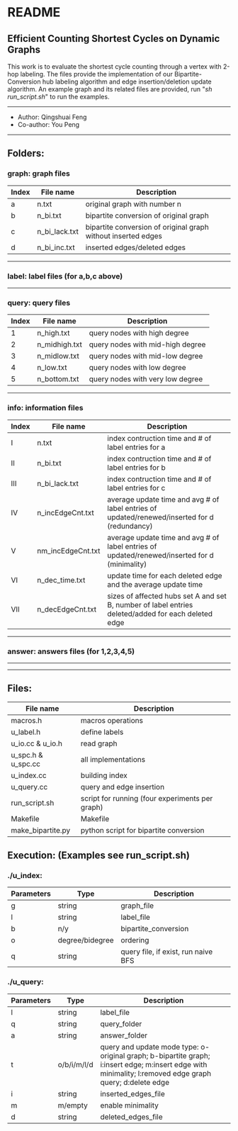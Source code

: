 
# README

## Efficient Counting Shortest Cycles on Dynamic Graphs

This work is to evaluate the shortest cycle counting through a vertex with 2-hop labeling. The files provide the implementation of our Bipartite-Conversion hub labeling algorithm and edge insertion/deletion update algorithm. An example graph and its related files are provided, run "*sh run_script.sh*" to run the examples.

****
* Author: Qingshuai Feng
* Co-author: You Peng
****

## Folders:
### graph: graph files
|Index|File name|Description|
|--|---|----|
|a|n.txt|original graph with number n|
|b|n_bi.txt|bipartite conversion of original graph|
|c|n_bi_lack.txt|bipartite conversion of original graph without inserted edges|
|d|n_bi_inc.txt|inserted edges/deleted edges|
---
### label:	label files (for a,b,c above)
---
### query: query files
|Index|File name|Description|
|--|---|----|
|1|n_high.txt|query nodes with high degree|
|2|n_midhigh.txt|query nodes with mid-high degree|
|3|n_midlow.txt|query nodes with mid-low degree|
|4|n_low.txt|query nodes with low degree|
|5|n_bottom.txt|query nodes with very low degree|
---
###	info: information files
|Index|File name|Description|
|--|---|----|
|I|n.txt|index contruction time and # of label entries for a|
|II|n_bi.txt|index contruction time and # of label entries for b|
|III|n_bi_lack.txt|index contruction time and # of label entries for c|
|IV|n_incEdgeCnt.txt|average update time and avg # of label entries of updated/renewed/inserted for d (redundancy)|
|V|nm_incEdgeCnt.txt|average update time and avg # of label entries of updated/renewed/inserted for d (minimality)|
|VI|n_dec_time.txt|update time for each deleted edge and the average update time|
|VII|n_decEdgeCnt.txt|sizes of affected hubs set A and set B, number of label entries deleted/added for each deleted edge|
---
### answer: answers files (for 1,2,3,4,5)
---
---
## Files:
|File name|Description|
|---|----|
|macros.h|macros operations|
|u_label.h|define labels|
|u_io.cc & u_io.h|read graph|
|u_spc.h & u_spc.cc|all implementations|
|u_index.cc|building index|
|u_query.cc|query and edge insertion|
|run_script.sh|script for running (four experiments per graph)|
|Makefile|Makefile|
|make_bipartite.py|python script for bipartite conversion|

## Execution: (Examples see run_script.sh)
### ./u_index:
|Parameters|Type|Description|
|--|--|---|
|g|string|graph_file|
|l|string|label_file|
|b|n/y|bipartite_conversion|
|o|degree/bidegree|ordering|
|q|string|query file, if exist, run naive BFS|

### ./u_query:
|Parameters|Type|Description|
|--|--|---|
|l|string|label_file|
|q|string|query_folder|
|a|string|answer_folder|
|t|o/b/i/m/l/d|query and update mode type: o-original graph; b-bipartite graph; i:insert edge; m:insert edge with minimality; l:removed edge graph query; d:delete edge|
|i|string|inserted_edges_file|
|m|m/empty|enable minimality|
|d|string|deleted_edges_file|
